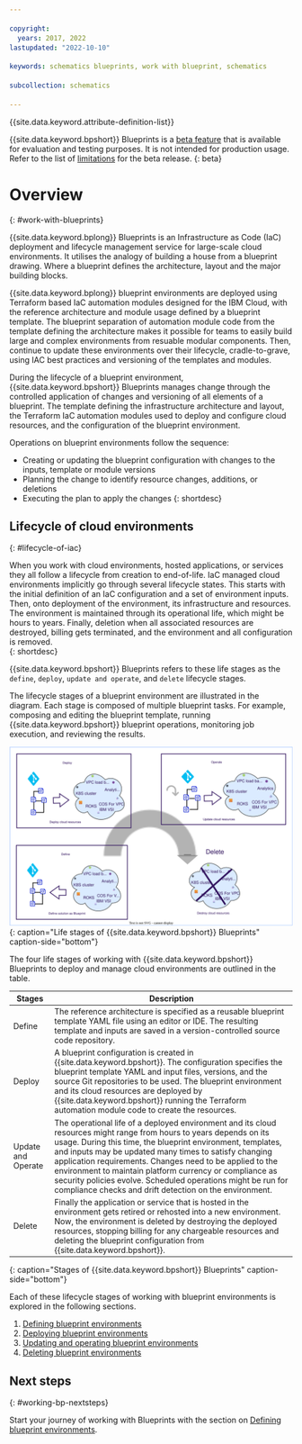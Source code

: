 ```yaml
---

copyright:
  years: 2017, 2022
lastupdated: "2022-10-10"

keywords: schematics blueprints, work with blueprint, schematics

subcollection: schematics

---
```


{{site.data.keyword.attribute-definition-list}}

{{site.data.keyword.bpshort}} Blueprints is a [beta feature](/docs/schematics?topic=schematics-bp-beta-limitations) that is available for evaluation and testing purposes. It is not intended for production usage. Refer to the list of [limitations](/docs/schematics?topic=schematics-bp-beta-limitations) for the beta release.
{: beta}

# Overview
{: #work-with-blueprints}

{{site.data.keyword.bplong}} Blueprints is an Infrastructure as Code (IaC) deployment and lifecycle management service for large-scale cloud environments. It utilises the analogy of building a house from a blueprint drawing. Where a blueprint defines the architecture, layout and the major building blocks.  

{{site.data.keyword.bplong}} blueprint environments are deployed using Terraform based IaC automation modules designed for the IBM Cloud, with the reference architecture and module usage defined by a blueprint template. The blueprint separation of automation module code from the template defining the architecture makes it possible for teams to easily build large and complex environments from resuable modular components. Then, continue to update these environments over their lifecycle, cradle-to-grave, using IAC best practices and versioning of the templates and modules. 

During the lifecycle of a blueprint environment, {{site.data.keyword.bpshort}} Blueprints manages change through the controlled application of changes and versioning of all elements of a blueprint. The template defining the infrastructure architecture and layout, the Terraform IaC automation modules used to deploy and configure cloud resources, and the configuration of the blueprint environment. 

Operations on blueprint environments follow the sequence:
- Creating or updating the blueprint configuration with changes to the inputs, template or module versions
- Planning the change to identify resource changes, additions, or deletions 
- Executing the plan to apply the changes 
{: shortdesc}

## Lifecycle of cloud environments
{: #lifecycle-of-iac}

When you work with cloud environments, hosted applications, or services they all follow a lifecycle from creation to end-of-life. IaC managed cloud environments implicitly go through several lifecycle states. This starts with the initial definition of an IaC configuration and a set of environment inputs. Then, onto deployment of the environment, its infrastructure and resources. The environment is maintained through its operational life, which might be hours to years. Finally, deletion when all associated resources are destroyed, billing gets terminated, and the environment and all configuration is removed.  
{: shortdesc}

{{site.data.keyword.bpshort}} Blueprints refers to these life stages as the `define`, `deploy`, `update and operate`, and `delete` lifecycle stages. 

The lifecycle stages of a blueprint environment are illustrated in the diagram. Each stage is composed of multiple blueprint tasks. For example, composing and editing the blueprint template, running {{site.data.keyword.bpshort}} blueprint operations, monitoring job execution, and reviewing the results. 

![Life stages of {{site.data.keyword.bpshort}} Blueprints](../images/bp-life-stages.svg){: caption="Life stages of {{site.data.keyword.bpshort}} Blueprints" caption-side="bottom"}

The four life stages of working with {{site.data.keyword.bpshort}} Blueprints to deploy and manage cloud environments are outlined in the table.

| Stages | Description |
| -- | -- |
| Define | The reference architecture is specified as a reusable blueprint template YAML file using an editor or IDE. The resulting template and inputs are saved in a version-controlled source code repository. |
| Deploy | A blueprint configuration is created in {{site.data.keyword.bpshort}}. The configuration specifies the blueprint template YAML and input files, versions, and the source Git repositories to be used. The blueprint environment and its cloud resources are deployed by {{site.data.keyword.bpshort}} running the Terraform automation module code to create the resources. |
| Update and Operate | The operational life of a deployed environment and its cloud resources might range from hours to years depends on its usage. During this time, the blueprint environment, templates, and inputs may be updated many times to satisfy changing application requirements. Changes need to be applied to the environment to maintain platform currency or compliance as security policies evolve. Scheduled operations might be run for compliance checks and drift detection on the environment. |
| Delete | Finally the application or service that is hosted in the environment gets retired or rehosted into a new environment. Now, the environment is deleted by destroying the deployed resources, stopping billing for any chargeable resources and deleting the blueprint configuration from {{site.data.keyword.bpshort}}. |
{: caption="Stages of {{site.data.keyword.bpshort}} Blueprints" caption-side="bottom"}

Each of these lifecycle stages of working with blueprint environments is explored in the following sections. 

1. [Defining blueprint environments](/docs/schematics?topic=schematics-define-blueprints) 
2. [Deploying blueprint environments](/docs/schematics?topic=schematics-deploy-blueprints)
3. [Updating and operating blueprint environments](/docs/schematics?topic=schematics-update-blueprints)
4. [Deleting blueprint environments](/docs/schematics?topic=schematics-delete-blueprints) 
  
## Next steps
{: #working-bp-nextsteps}

Start your journey of working with Blueprints with the section on [Defining blueprint environments](/docs/schematics?topic=schematics-define-blueprints). 
